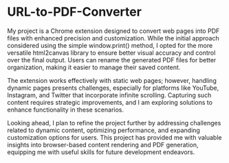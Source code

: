 # URL-to-PDF-Converter
My project is a Chrome extension designed to convert web pages into PDF files with enhanced precision and customization. While the initial approach considered using the simple window.print() method, I opted for the more versatile html2canvas library to ensure better visual accuracy and control over the final output. Users can rename the generated PDF files for better organization, making it easier to manage their saved content.  

The extension works effectively with static web pages; however, handling dynamic pages presents challenges, especially for platforms like YouTube, Instagram, and Twitter that incorporate infinite scrolling. Capturing such content requires strategic improvements, and I am exploring solutions to enhance functionality in these scenarios.  

Looking ahead, I plan to refine the project further by addressing challenges related to dynamic content, optimizing performance, and expanding customization options for users. This project has provided me with valuable insights into browser-based content rendering and PDF generation, equipping me with useful skills for future development endeavors.

